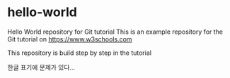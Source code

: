 # hello-world
Hello World repository for Git tutorial
This is an example repository for the Git tutorial on https://www.w3schools.com

This repository is build step by step in the tutorial

한글 표기에 문제가 있다...

